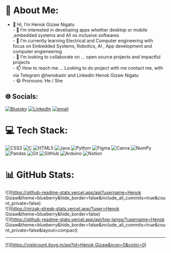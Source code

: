 # 💫 About Me:
- 👋 Hi, I’m Henok Gizaw Nigatu<br>- 👀 I’m interested in developing apps whether desktop or mobile ,embedded systems and All os inclusive softwares<br>- 🌱 I’m currently learning Electrical and Computer engineering with focus on Embedded Systems, Robotics, AI , App development and computer engieneering<br>- 💞️ I’m looking to collaborate on ... open source projects and impactful projects <br>- 📫 How to reach me ... Looking to do project with me contact me, with via Telegram @henokastr and Linkedin Henok Gizaw Nigatu<br>- 😄 Pronouns: He / She


## 🌐 Socials:
[![Bluesky](https://img.shields.io/badge/bluesky-0285FF?style=for-the-badge&logo=bluesky&logoColor=%23FFFFFF)](https://bsky.app/profile/HENOK0728) [![LinkedIn](https://img.shields.io/badge/LinkedIn-%230077B5.svg?logo=linkedin&logoColor=white)](https://linkedin.com/in/https://www.linkedin.com/in/henok-gizaw-nigatu-629a93338/overlay/about-this-profile/?lipi=urn%3Ali%3Apage%3Ad_flagship3_profile_view_base%3BT7wfLF1cQB6sWSiePLrBHg%3D%3D) [![email](https://img.shields.io/badge/Email-D14836?logo=gmail&logoColor=white)](mailto:henokgizaw06@gmail.com) 

# 💻 Tech Stack:
![CSS3](https://img.shields.io/badge/css3-%231572B6.svg?style=for-the-badge&logo=css3&logoColor=white) ![C](https://img.shields.io/badge/c-%2300599C.svg?style=for-the-badge&logo=c&logoColor=white) ![HTML5](https://img.shields.io/badge/html5-%23E34F26.svg?style=for-the-badge&logo=html5&logoColor=white) ![Java](https://img.shields.io/badge/java-%23ED8B00.svg?style=for-the-badge&logo=openjdk&logoColor=white) ![Python](https://img.shields.io/badge/python-3670A0?style=for-the-badge&logo=python&logoColor=ffdd54) ![Figma](https://img.shields.io/badge/figma-%23F24E1E.svg?style=for-the-badge&logo=figma&logoColor=white) ![Canva](https://img.shields.io/badge/Canva-%2300C4CC.svg?style=for-the-badge&logo=Canva&logoColor=white) ![NumPy](https://img.shields.io/badge/numpy-%23013243.svg?style=for-the-badge&logo=numpy&logoColor=white) ![Pandas](https://img.shields.io/badge/pandas-%23150458.svg?style=for-the-badge&logo=pandas&logoColor=white) ![Git](https://img.shields.io/badge/git-%23F05033.svg?style=for-the-badge&logo=git&logoColor=white) ![GitHub](https://img.shields.io/badge/github-%23121011.svg?style=for-the-badge&logo=github&logoColor=white) ![Arduino](https://img.shields.io/badge/-Arduino-00979D?style=for-the-badge&logo=Arduino&logoColor=white) ![Notion](https://img.shields.io/badge/Notion-%23000000.svg?style=for-the-badge&logo=notion&logoColor=white)
# 📊 GitHub Stats:
![](https://github-readme-stats.vercel.app/api?username=Henok Gizaw&theme=blueberry&hide_border=false&include_all_commits=true&count_private=false)<br/>
![](https://nirzak-streak-stats.vercel.app/?user=Henok Gizaw&theme=blueberry&hide_border=false)<br/>
![](https://github-readme-stats.vercel.app/api/top-langs/?username=Henok Gizaw&theme=blueberry&hide_border=false&include_all_commits=true&count_private=false&layout=compact)

---
[![](https://visitcount.itsvg.in/api?id=Henok Gizaw&icon=0&color=0)](https://visitcount.itsvg.in)

<!-- Proudly created with GPRM ( https://gprm.itsvg.in ) -->

<!---
Henok0728/Henok0728 is a ✨ special ✨ repository because its `README.md` (this file) appears on your GitHub profile.
You can click the Preview link to take a look at your changes.
--->
